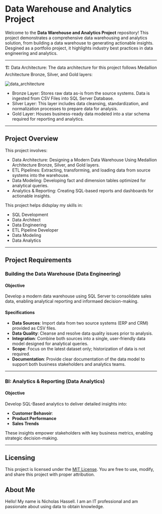# Data Warehouse and Analytics Project

Welcome to the **Data Warehouse and Analytics Project** repository!
This project demonstrates a comprehensive data warehousing and analytics solution, from building a data warehouse to generating actionable insights. Desgined as a portfolio project, it highlights industry best practices in data engineering and analytics.

---

🏗️ Data Architecture:
The data architecture for this project follows Medallion Architecture Bronze, Silver, and Gold layers: 

![data_architecture](https://github.com/user-attachments/assets/64633410-c548-43c0-956c-b008a4ab982a)

  - Bronze Layer: Stores raw data as-is from the source systems. Data is ingested from CSV Files into SQL Server Database.
  - Silver Layer: This layer includes data cleansing, standardization, and normalization processes to prepare data for analysis.
  - Gold Layer: Houses business-ready data modeled into a star schema required for reporting and analytics.

---

## Project Overview
This project involves:

  - Data Architecture: Designing a Modern Data Warehouse Using Medallion Architecture Bronze, Silver, and Gold layers.
  - ETL Pipelines: Extracting, transforming, and loading data from source systems into the warehouse.
  - Data Modeling: Developing fact and dimension tables optimized for analytical queries.
  - Analytics & Reporting: Creating SQL-based reports and dashboards for actionable insights.

This project helps didsplay my skills in:
  - SQL Development
  - Data Architect
  - Data Engineering
  - ETL Pipeline Developer
  - Data Modeling
  - Data Analytics

---

## Project Requirements

### Building the Data Warehouse (Data Engineering)

#### Objective
Develop a modern data warehouse using SQL Server to consolidate sales data, enabling analytical reporting and informaed decision-making.

#### Specifications
- **Data Sources**: Import data from two source systems (ERP and CRM) provided as CSV files.
- **Data Quality**: Cleanse and resolve data quality issues prior to analysis.
- **Integration**: Combine both sources into a single, user-friendly data model designed for analytical queries.
- **Scope**: Focus on the latest dataset only; historization of data is not required.
- **Documentation**: Provide clear documentation of the data model to support both business stakeholders and analytics teams.

---

### BI: Analytics & Reporting (Data Analytics)

#### Objective
Develop SQL-Based analytics to deliver detailed insights into:
- **Customer Behavoir**:
- **Product Performance**
- **Sales Trends**

These insights empower stakeholders with key business metrics, enabling strategic decision-making.

---

## Licensing
This project is licensed under the [MIT License](License). You are free to use, modify, and share this project with proper attribution.

## About Me
Hello! My name is Nicholas Hassell. I am an IT professional and am passionate about using data to obtain knowledge.
